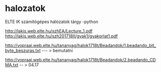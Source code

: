 # halozatok
ELTE IK számítógépes hálózatok tárgy -python

http://lakis.web.elte.hu/szhEA/Lecture_1.pdf   
http://lakis.web.elte.hu/szh201718II/gyak1/gyakorlat1.pdf   


http://vopraai.web.elte.hu/tananyag/halok1718t/Beadandok/1.beadando_bit_byte_beszuras.txt  --- > bemutatni

http://vopraai.web.elte.hu/tananyag/halok1718t/Beadandok/2.beadando_CDMA.txt  -- > 04.17
